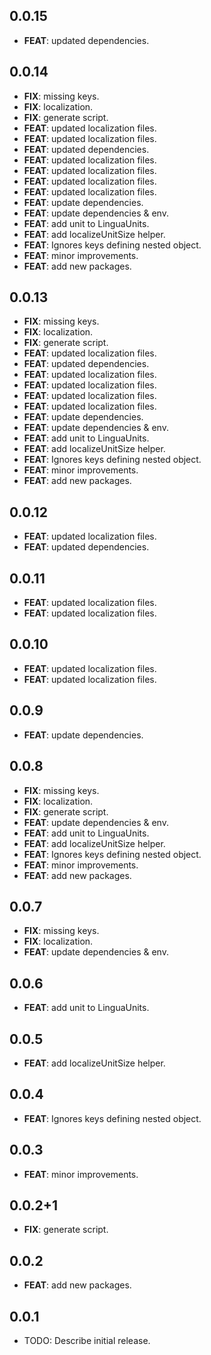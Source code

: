## 0.0.15

 - **FEAT**: updated dependencies.

## 0.0.14

 - **FIX**: missing keys.
 - **FIX**: localization.
 - **FIX**: generate script.
 - **FEAT**: updated localization files.
 - **FEAT**: updated localization files.
 - **FEAT**: updated dependencies.
 - **FEAT**: updated localization files.
 - **FEAT**: updated localization files.
 - **FEAT**: updated localization files.
 - **FEAT**: updated localization files.
 - **FEAT**: update dependencies.
 - **FEAT**: update dependencies & env.
 - **FEAT**: add unit to LinguaUnits.
 - **FEAT**: add localizeUnitSize helper.
 - **FEAT**: Ignores keys defining nested object.
 - **FEAT**: minor improvements.
 - **FEAT**: add new packages.

## 0.0.13

 - **FIX**: missing keys.
 - **FIX**: localization.
 - **FIX**: generate script.
 - **FEAT**: updated localization files.
 - **FEAT**: updated dependencies.
 - **FEAT**: updated localization files.
 - **FEAT**: updated localization files.
 - **FEAT**: updated localization files.
 - **FEAT**: updated localization files.
 - **FEAT**: update dependencies.
 - **FEAT**: update dependencies & env.
 - **FEAT**: add unit to LinguaUnits.
 - **FEAT**: add localizeUnitSize helper.
 - **FEAT**: Ignores keys defining nested object.
 - **FEAT**: minor improvements.
 - **FEAT**: add new packages.

## 0.0.12

 - **FEAT**: updated localization files.
 - **FEAT**: updated dependencies.

## 0.0.11

 - **FEAT**: updated localization files.
 - **FEAT**: updated localization files.

## 0.0.10

 - **FEAT**: updated localization files.
 - **FEAT**: updated localization files.

## 0.0.9

 - **FEAT**: update dependencies.

## 0.0.8

 - **FIX**: missing keys.
 - **FIX**: localization.
 - **FIX**: generate script.
 - **FEAT**: update dependencies & env.
 - **FEAT**: add unit to LinguaUnits.
 - **FEAT**: add localizeUnitSize helper.
 - **FEAT**: Ignores keys defining nested object.
 - **FEAT**: minor improvements.
 - **FEAT**: add new packages.

## 0.0.7

 - **FIX**: missing keys.
 - **FIX**: localization.
 - **FEAT**: update dependencies & env.

## 0.0.6

 - **FEAT**: add unit to LinguaUnits.

## 0.0.5

 - **FEAT**: add localizeUnitSize helper.

## 0.0.4

 - **FEAT**: Ignores keys defining nested object.

## 0.0.3

 - **FEAT**: minor improvements.

## 0.0.2+1

 - **FIX**: generate script.

## 0.0.2

 - **FEAT**: add new packages.

## 0.0.1

* TODO: Describe initial release.
